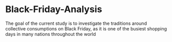 # Black-Friday-Analysis
The goal of the current study is to investigate the traditions around collective consumptions on Black Friday, as it is one of the busiest shopping days in many nations throughout the world 
